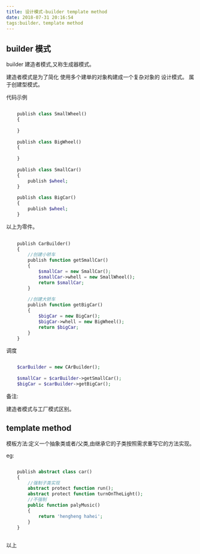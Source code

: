 ```yaml
---
title: 设计模式-builder template method
date: 2018-07-31 20:16:54
tags:builder、template method
---
```


## builder 模式

builder 建造者模式,又称生成器模式。

建造者模式是为了简化 使用多个建单的对象构建成一个复杂对象的 设计模式。 属于创建型模式。

代码示例

```php

    publish class SmallWheel()
    {
        
    }
    
    publish class BigWheel()
    {
        
    }
    
    publish class SmallCar()
    {
        publish $wheel;
    }
    
    publish class BigCar()
    {
        publish $wheel;
    }

```

以上为零件。

```php
    
    publish CarBuilder()
    {
        //创建小轿车
        publish function getSmallCar()
        {
            $smallCar = new SmallCar();
            $smallCar->whell = new SmallWheel();
            return $smallCar;
        }
        
        //创建大轿车
        publish function getBigCar()
        {
            $bigCar = new BigCar();
            $bigCar->whell = new BigWheel();
            return $bigCar;
        }
    }
```

调度 

```php

    $carBuilder = new CArBuilder();
    
    $smallCar = $carBuilder->getSmallCar();
    $bigCar = $carBuilder->getBigCar();
```


备注:

建造者模式与工厂模式区别。


## template method 

模板方法:定义一个抽象类或者/父类,由继承它的子类按照需求重写它的方法实现。

eg:

```php

    publish abstract class car()
    {
        //强制子类实现
        abstract protect function run();
        abstract protect function turnOnTheLight();
        //不强制
        public function palyMusic()
        {
            return 'hengheng hahei';
        }
    }
    
```
以上
